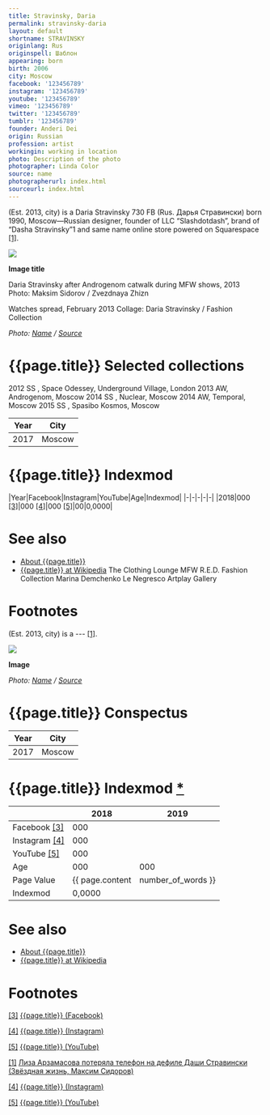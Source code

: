 ```yaml
---
title: Stravinsky, Daria
permalink: stravinsky-daria
layout: default
shortname: STRAVINSKY
originlang: Rus
originspell: Шаблон
appearing: born
birth: 2006
city: Moscow
facebook: '123456789'
instagram: '123456789'
youtube: '123456789'
vimeo: '123456789'
twitter: '123456789'
tumblr: '123456789'
founder: Anderi Dei
origin: Russian
profession: artist
workingin: working in location
photo: Description of the photo
photographer: Linda Color
source: name
photographerurl: index.html
sourceurl: index.html
---
```


(Est. 2013, city) is a Daria Stravinsky  730  FB (Rus. Дарья Стравински) born 1990, Moscow—Russian designer, founder of LLC “Slashdotdash”, brand of “Dasha Stravinsky”1 and same name online store powered on Squarespace <span id="a1">[\[1\]](#f1)</span>.

![](/encyclopedia/images/image-name.jpg)

**Image title**

Daria Stravinsky after Androgenom catwalk during MFW shows, 2013
Photo: Maksim Sidorov / Zvezdnaya Zhizn

Watches spread, February 2013
Collage: Daria Stravinsky / Fashion Collection

*Photo: [Name](index) / [Source](index)*

# {{page.title}} Selected collections
 2012 SS , Space Odessey, Underground Village, London
 2013 AW, Androgenom, Moscow
 2014 SS , Nuclear, Moscow
 2014 AW, Temporal, Moscow
 2015 SS , Spasibo Kosmos, Moscow

|Year|City|
|-|-|
|2017|Moscow|

# {{page.title}} Indexmod

|Year|Facebook|Instagram|YouTube|Age|Indexmod|
|-|-|-|-|-|
|2018|000 <span id="a3">[\[3\]](#f3)</span>|000 <span id="a4">[\[4\]](#f4)</span>|000 <span id="a5">[\[5\]](#f5)</span>|00|0,0000|


# See also

+ [About {{page.title}}](index)
+ [{{page.title}} at Wikipedia](index)
The Clothing Lounge
MFW
R.E.D.
Fashion Collection
Marina Demchenko
Le Negresco
Artplay Gallery

# Footnotes

(Est. 2013, city) is a --- <span id="a1">[\[1\]](#f1)</span>.

![](/encyclopedia/images/{{page.permalink}}.jpg)

**Image**

*Photo: [Name](index) / [Source](index)*

# {{page.title}} Conspectus

|Year|City|
|-|-|
|2017|Moscow|

# {{page.title}} Indexmod [*](indexmod)

||2018|2019|
|-|-|-|
|Facebook <span id="a3">[\[3\]](#f3)</span>|000||
|Instagram <span id="a4">[\[4\]](#f4)</span>|000||
|YouTube <span id="a5">[\[5\]](#f5)</span>|000||
|Age|000|000|
|Page Value|{{ page.content | number_of_words }}||
|Indexmod|0,0000||

# See also

+ [About {{page.title}}](index)
+ [{{page.title}} at Wikipedia](index)

# Footnotes

[[3]](#a3) <span id="f3"></span> [{{page.title}} (Facebook)](index)

[[4]](#a4) <span id="f4"></span> [{{page.title}} (Instagram)](index)

[[5]](#a5) <span id="f5"></span> [{{page.title}} (YouTube)](index)

[[1]](#a1) <span id="f1"></span> [Лиза Арзамасова потеряла телефон на дефиле Даши Стравински (Звёздная жизнь, Максим Сидоров)](http://zvezdnayazhizn.ru/лиза-арзамасова-потеряла-телефон-на-д)

[[4]](#a4) <span id="f4"></span> [{{page.title}} (Instagram)](index)

[[5]](#a5) <span id="f5"></span> [{{page.title}} (YouTube)](index)
